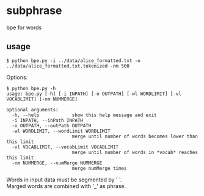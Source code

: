 # subphrase
bpe for words
  
## usage
```
$ python bpe.py -i ../data/alice_formatted.txt -o ../data/alice_formatted.txt.tokenized -nm 500
```

Options:
```
$ python bpe.py -h
usage: bpe.py [-h] [-i INPATH] [-o OUTPATH] [-wl WORDLIMIT] [-vl VOCABLIMIT] [-nm NUMMERGE]

optional arguments:
  -h, --help            show this help message and exit
  -i INPATH, --inPath INPATH
  -o OUTPATH, --outPath OUTPATH
  -wl WORDLIMIT, --wordLimit WORDLIMIT
                        merge until number of words becomes lower than this limit
  -vl VOCABLIMIT, --vocabLimit VOCABLIMIT
                        merge until number of words in *vocab* reaches this limit
  -nm NUMMERGE, --numMerge NUMMERGE
                        merge numMerge times
```
  
Words in input data must be segmented by ' '.  
Marged words are combined with '\_' as phrase.

